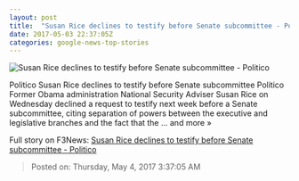 ```yaml
---
layout: post
title:  "Susan Rice declines to testify before Senate subcommittee - Politico"
date: 2017-05-03 22:37:05Z
categories: google-news-top-stories
---
```


![Susan Rice declines to testify before Senate subcommittee - Politico](http://static.politico.com/6d/d2/21b04b234dd8a97cfe92aaa7181a/170503-susan-rice-gty-1160.jpg)

Politico Susan Rice declines to testify before Senate subcommittee Politico Former Obama administration National Security Adviser Susan Rice on Wednesday declined a request to testify next week before a Senate subcommittee, citing separation of powers between the executive and legislative branches and the fact that the ... and more »


Full story on F3News: [Susan Rice declines to testify before Senate subcommittee - Politico](http://www.f3nws.com/n/VSbZEJ)

> Posted on: Thursday, May 4, 2017 3:37:05 AM

